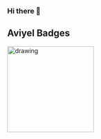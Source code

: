 ### Hi there 👋

## Aviyel Badges
<a href="https://aviyel.com/@siddharthaviyel" target="_blank" rel="noopener noreferrer"><img src="https://aviyel.com/assets/uploads/rewards/project_rewards/34/aviyel_aviyel_contrib/512/1.png" alt="drawing" width="200"/></a>

<!--
**siddharth2798/siddharth2798** is a ✨ _special_ ✨ repository because its `README.md` (this file) appears on your GitHub profile.

Here are some ideas to get you started:

- 🔭 I’m currently working on ...
- 🌱 I’m currently learning ...
- 👯 I’m looking to collaborate on ...
- 🤔 I’m looking for help with ...
- 💬 Ask me about ...
- 📫 How to reach me: ...
- 😄 Pronouns: ...
- ⚡ Fun fact: ...
-->
